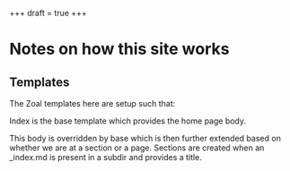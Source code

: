 +++
draft = true
+++

# Notes on how this site works

## Templates

The Zoal templates here are setup such that:

Index is the base template which provides the home page body.

This body is overridden by base which is then further extended based on whether we are at a section or a page.
Sections are created when an _index.md is present in a subdir and provides a title.
